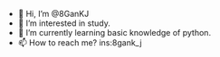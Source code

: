 - 👋 Hi, I’m @8GanKJ
- 👀 I’m interested in study.
- 🌱 I’m currently learning basic knowledge of python.
- 📫 How to reach me?   ins:8gank_j

<!---
8GanKJ/8GanKJ is a ✨ special ✨ repository because its `README.md` (this file) appears on your GitHub profile.
You can click the Preview link to take a look at your changes.
--->
